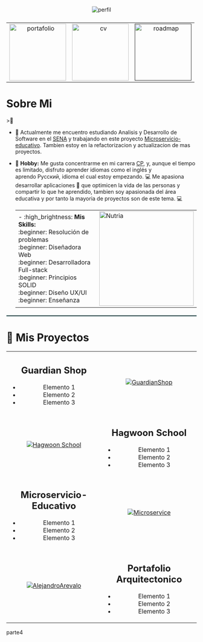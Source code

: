 
<div>
<div align= "center"> 
   <div style="gap: 10px; padding: 10px 20px; ">        
       <img src="https://github.com/user-attachments/assets/9a53052c-6c54-4a25-a578-07f8d5b4d259" alt="perfil">
    </div>
     <table>
        <tr>
           <td align= "center">
            <a href="https://developerdianaarevalo.netlify.app/">
            <img src="https://github.com/user-attachments/assets/5e55b617-ce05-4a61-a5f8-d993e5ffb1b8" alt="portafolio" width="150"> 
            </a>               
           </td>
           <td align = "center">
           <a href="https://drive.google.com/drive/folders/1uSj4oTirC6b0jI7di-du58hK0Mrd1d2u?usp=drive_link">
            <img src="https://github.com/user-attachments/assets/82841b95-84a7-43da-ac5e-b45b07cae5ad" alt="cv" width="150"> 
           </a>               
           </td>
           <td align = "center">
           <a href="">
            <img src="https://github.com/user-attachments/assets/0a41accc-4013-4b46-929c-3db9867e2afe" alt="roadmap" width="150"> 
           </a>              
           </td>                   
        </tr>   
     </table>      
     
</div>
<div>
    <h1>Sobre Mi</h1>>🦦 

- 🔭 Actualmente me encuentro estudiando Analisis y Desarrollo de Software en el [SENA](https://oferta.senasofiaplus.edu.co/sofia-oferta/buscar-oferta-educativa.html) y trabajando en este proyecto [Microservicio-educativo](https://github.com/DianaArevalo/Microservice). Tambien estoy en la refactorizacion y actualizacion de mas proyectos.
- :art: <b>Hobby:</b> Me gusta concentrarme en mi carrera [CP](https://en.wikipedia.org/wiki/Competitive_programming#:~:text=The%20aim%20of%20competitive%20programming,mathematical%20or%20logical%20in%20nature), y, aunque el tiempo es limitado, disfruto aprender idiomas como el inglés y aprendo Русский, idioma el cual estoy empezando.  💻 Me apasiona desarrollar aplicaciones :iphone: que optimicen la vida de las personas y compartir lo que he aprendido, tambien soy apasionada del área educativa y por tanto la mayoria de proyectos son de este tema. :computer:

  <table align="center" style="border-collapse: collapse;">
     <tr >
        <td style="border: none;">
        - :high_brightness: <b>Mis Skills:</b> <br>
        :beginner: Resolución de problemas <br>
        :beginner: Diseñadora Web <br>
        :beginner: Desarrolladora Full-stack <br>
        :beginner: Principios SOLID <br>
        :beginner: Diseño UX/UI <br>
        :beginner: Enseñanza <br>           
        </td>
        <td style="border: none;">
           <img src="https://github.com/user-attachments/assets/3f093c52-a355-4410-83cc-3c2a6d35ea10" alt="Nutria" width= "250"> 
        </td>
     </tr>    
  </table>


<hr style="border: 1px solid #6A9294; margin: 20px 0;">
    
</div>
<div>
   <h1>🦦 Mis Proyectos</h1>

   <table>
    <tr>
        <!-- Columna 1: Descripción -->
        <td align="center">
            <div>
                <h2>Guardian Shop</h2>
                <ul>
                    <li>Elemento 1</li>
                    <li>Elemento 2</li>
                    <li>Elemento 3</li>
                </ul>
            </div>
        </td>
        <!-- Columna 2: Imagen -->
        <td align="center">
            <a href="https://github.com/DianaArevalo/TalentoTech-Ecommerce">
                <img src="" alt="GuardianShop">
            </a>
        </td>
    </tr>
    <tr>
       <!-- Columna 2: Imagen -->
        <td align="center">
            <a href="https://github.com/DianaArevalo/HagwonS">
                <img src="" alt="Hagwoon School">
            </a>
        </td>
        <!-- Columna 1: Descripción -->
        <td align="center">
            <div>
                <h2>Hagwoon School</h2>
                <ul>
                    <li>Elemento 1</li>
                    <li>Elemento 2</li>
                    <li>Elemento 3</li>
                </ul>
            </div>
        </td>        
    </tr>
    <tr>
        <!-- Columna 1: Descripción -->
        <td align="center">
            <div>               
                  <h2>
                     Microservicio-Educativo
                  </h2>                            
                <ul>
                    <li>Elemento 1</li>
                    <li>Elemento 2</li>
                    <li>Elemento 3</li>
                </ul>
            </div>
        </td>
        <!-- Columna 2: Imagen -->
        <td align="center">
            <a href="">
                <img src="https://github.com/DianaArevalo/Microservice" alt="Microservice">
            </a>
        </td>
    </tr>
    <tr>
         <!-- Columna 2: Imagen -->
        <td align="center">
            <a href="https://github.com/DianaArevalo/Arqui">
                <img src="" alt="AlejandroArevalo">
            </a>
        </td>
        <!-- Columna 1: Descripción -->
        <td align="center">
            <div>
                <h2>Portafolio Arquitectonico</h2>
                <ul>
                    <li>Elemento 1</li>
                    <li>Elemento 2</li>
                    <li>Elemento 3</li>
                </ul>
            </div>
        </td>      
    </tr>
</table>
</div>
<div>
    parte4
</div>    
</div>




